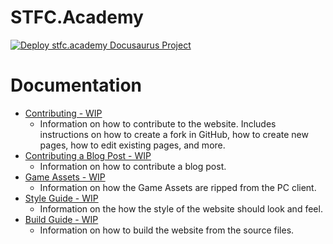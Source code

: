# STFC.Academy
[![Deploy stfc.academy Docusaurus Project](https://github.com/stfc-academy/website/actions/workflows/docusaurus-gh-pages.yml/badge.svg?branch=main)](https://github.com/stfc-academy/website/actions/workflows/docusaurus-gh-pages.yml)

# Documentation
- [Contributing - WIP](/documentation/contributing.md)
    - Information on how to contribute to the website. Includes instructions on how to create a fork in GitHub, how to create new pages, how to edit existing pages, and more.
- [Contributing a Blog Post - WIP](/documentation/contribute-blog.md)
    - Information on how to contribute a blog post.
- [Game Assets - WIP](/documentation/game-assets.md)
    - Information on how the Game Assets are ripped from the PC client.
- [Style Guide - WIP](/documentation/style-guide.md)
    - Information on the how the style of the website should look and feel.
- [Build Guide - WIP](/documentation/build-guide.md)
    - Information on how to build the website from the source files. 
    